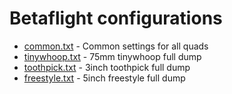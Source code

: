 # Betaflight configurations

* [common.txt](common.txt) - Common settings for all quads
* [tinywhoop.txt](tinywhoop.txt) - 75mm tinywhoop full dump
* [toothpick.txt](toothpick.txt) - 3inch toothpick full dump
* [freestyle.txt](freesytle.txt) - 5inch freestyle full dump
